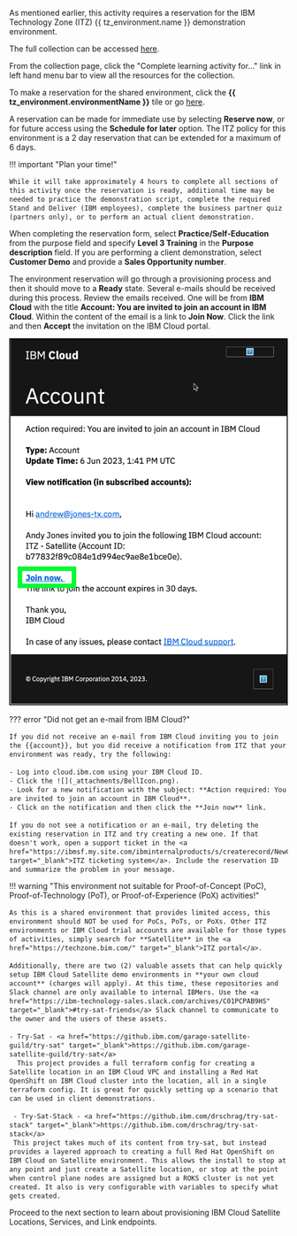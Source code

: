 As mentioned earlier, this activity requires a reservation for the IBM Technology Zone (ITZ) {{ tz_environment.name }} demonstration environment. 

The full collection can be accessed <a href="{{ tz_environment.collectionURL }}" target="_blank">here</a>.

From the collection page, click the "Complete learning activity for..." link in left hand menu bar to view all the resources for the collection. 

To make a reservation for the shared environment, click the **{{ tz_environment.environmentName }}** tile or go <a href="{{ tz_environment.environmentURL }}" target="_blank">here</a>.

A reservation can be made for immediate use by selecting **Reserve now**, or for future access using the **Schedule for later** option. The ITZ policy for this environment is a 2 day reservation that can be extended for a maximum of 6 days. 

!!! important "Plan your time!"

    While it will take approximately 4 hours to complete all sections of this activity once the reservation is ready, additional time may be needed to practice the demonstration script, complete the required Stand and Deliver (IBM employees), complete the business partner quiz (partners only), or to perform an actual client demonstration. 

When completing the reservation form, select **Practice/Self-Education** from the purpose field and specify **Level 3 Training** in the **Purpose description** field. If you are performing a client demonstration, select **Customer Demo** and provide a **Sales Opportunity number**. 

The environment reservation will go through a provisioning process and then it should move to a **Ready** state. Several e-mails should be received during this process. Review the emails received. One will be from **IBM Cloud** with the title **Account: You are invited to join an account in IBM Cloud**. Within the content of the email is a link to **Join Now**. Click the link and then **Accept** the invitation on the IBM Cloud portal.

![](_attachments/joinIBMCloudAccount.png)

??? error "Did not get an e-mail from IBM Cloud?"

    If you did not receive an e-mail from IBM Cloud inviting you to join the {{account}}, but you did receive a notification from ITZ that your environment was ready, try the following:

    - Log into cloud.ibm.com using your IBM Cloud ID.
    - Click the ![](_attachments/BellIcon.png).
    - Look for a new notification with the subject: **Action required: You are invited to join an account in IBM Cloud**.
    - Click on the notification and then click the **Join now** link.

    If you do not see a notification or an e-mail, try deleting the existing reservation in ITZ and try creating a new one. If that doesn't work, open a support ticket in the <a href="https://ibmsf.my.site.com/ibminternalproducts/s/createrecord/NewCase" target="_blank">ITZ ticketing system</a>. Include the reservation ID and summarize the problem in your message.

!!! warning "This environment not suitable for Proof-of-Concept (PoC), Proof-of-Technology (PoT), or Proof-of-Experience (PoX) activities!"

    As this is a shared environment that provides limited access, this environment should NOT be used for PoCs, PoTs, or PoXs. Other ITZ environments or IBM Cloud trial accounts are available for those types of activities, simply search for **Satellite** in the <a href="https://techzone.bim.com/" target="_blank">ITZ portal</a>. 
    
    Additionally, there are two (2) valuable assets that can help quickly setup IBM Cloud Satellite demo environments in **your own cloud account** (charges will apply). At this time, these repositories and Slack channel are only available to internal IBMers. Use the <a href="https://ibm-technology-sales.slack.com/archives/C01PCPAB9HS" target="_blank">#try-sat-friends</a> Slack channel to communicate to the owner and the users of these assets.

    - Try-Sat - <a href="https://github.ibm.com/garage-satellite-guild/try-sat" target="_blank">https://github.ibm.com/garage-satellite-guild/try-sat</a>
      This project provides a full terraform config for creating a Satellite location in an IBM Cloud VPC and installing a Red Hat OpenShift on IBM Cloud cluster into the location, all in a single terraform config. It is great for quickly setting up a scenario that can be used in client demonstrations.

     - Try-Sat-Stack - <a href="https://github.ibm.com/drschrag/try-sat-stack" target="_blank">https://github.ibm.com/drschrag/try-sat-stack</a>
     This project takes much of its content from try-sat, but instead provides a layered approach to creating a full Red Hat OpenShift on IBM Cloud on Satellite environment. This allows the install to stop at any point and just create a Satellite location, or stop at the point when control plane nodes are assigned but a ROKS cluster is not yet created. It also is very configurable with variables to specify what gets created.

Proceed to the next section to learn about provisioning IBM Cloud Satellite Locations, Services, and Link endpoints.